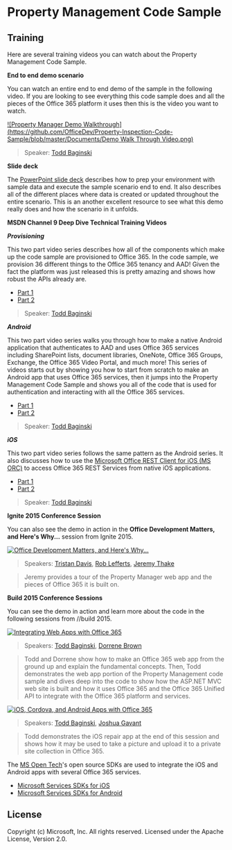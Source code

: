 # Property Management Code Sample

## Training

Here are several training videos you can watch about the Property Management Code Sample.

**End to end demo scenario**

You can watch an entire end to end demo of the sample in the following video.  If you are looking to see everything this code sample does and all the pieces of the Office 365 platform it uses then this is the video you want to watch.

[![Property Manager Demo Walkthrough](https://github.com/OfficeDev/Property-Inspection-Code-Sample/blob/master/Documents/Demo Walk Through Video.png)](https://youtu.be/0q7vjEegGkk "Click to see the code sample from end to end.")

> Speaker: [Todd Baginski](http://channel9.msdn.com/Events/Speakers/Todd-Baginski)

**Slide deck**

The [PowerPoint slide deck](https://github.com/OfficeDev/Property-Inspection-Code-Sample/blob/master/Documents/Demo%20Script.pptx) describes how to prep your environment with sample data and execute the sample scenario end to end.  It also describes all of the different places where data is created or updated throughout the entire scenario.  This is an another excellent resource to see what this demo really does and how the scenario in it unfolds.

**MSDN Channel 9 Deep Dive Technical Training Videos**

***Provisioning***

This two part video series describes how all of the components which make up the code sample are provisioned to Office 365. In the code sample, we provision 36 different things to the Office 365 tenancy and AAD! Given the fact the platform was just released this is pretty amazing and shows how robust the APIs already are.

- [Part 1](https://channel9.msdn.com/Blogs/Office-365-Dev/Property-Management-Code-Sample-Provisioning-Walkthrough)
- [Part 2](https://channel9.msdn.com/Blogs/Office-365-Dev/Property-Management-Code-Sample-Provisioning-Walkthrough-Part-2)

> Speaker: [Todd Baginski](http://channel9.msdn.com/Events/Speakers/Todd-Baginski)

***Android***

This two part video series walks you through how to make a native Android application that authenticates to AAD and uses Office 365 services including SharePoint lists, document libraries, OneNote, Office 365 Groups, Exchange, the Office 365 Video Portal, and much more! This series of videos starts out by showing you how to start from scratch to make an Android app that uses Office 365 services, then it jumps into the Property Management Code Sample and shows you all of the code that is used for authentication and interacting with all the Office 365 services.

- [Part 1](https://channel9.msdn.com/Blogs/Office-365-Dev/Property-Management-Code-Sample-Android-Repair-App-Walkthrough)
- [Part 2](https://channel9.msdn.com/Blogs/Office-365-Dev/Property-Management-Code-Sample-Android-Repair-App-Walkthrough-Part-2)

> Speaker: [Todd Baginski](http://channel9.msdn.com/Events/Speakers/Todd-Baginski)

***iOS***

This two part video series follows the same pattern as the Android series. It also discusses how to use the [Microsoft Office REST Client for iOS (MS ORC)](https://github.com/MSOpenTech/orc-for-ios) to access Office 365 REST Services from native iOS applications.

- [Part 1](https://channel9.msdn.com/Blogs/Office-365-Dev/Property-Management-Code-Sample-iOS-Repair-App-Walkthrough)
- [Part 2](https://channel9.msdn.com/Blogs/Office-365-Dev/Property-Management-Code-Sample-iOS-Repair-App-Walkthrough-Part-2)

> Speaker: [Todd Baginski](http://channel9.msdn.com/Events/Speakers/Todd-Baginski)

**Ignite 2015 Conference Session**

You can also see the demo in action in the **Office Development Matters, and Here's Why...** session from Ignite 2015.

[![Office Development Matters, and Here's Why...](https://github.com/OfficeDev/Property-Inspection-Code-Sample/blob/master/Documents/office_dev_matters.png)](http://channel9.msdn.com/events/Ignite/2015/FND2202 "Click to see the sample in action.")

> Speakers: [Tristan Davis](http://channel9.msdn.com/Events/Speakers/tristan-davis), [Rob Lefferts](http://channel9.msdn.com/Events/Speakers/robert-lefferts), [Jeremy Thake](http://channel9.msdn.com/Events/Speakers/Jeremy-Thake)

> Jeremy provides a tour of the Property Manager web app and the pieces of Office 365 it is built on.

**Build 2015 Conference Sessions**

You can see the demo in action and learn more about the code in the following sessions from //build 2015.

[![Integrating Web Apps with Office 365](https://github.com/OfficeDev/Property-Inspection-Code-Sample/blob/master/Documents/integrating-web-apps-with-office-365.png)](http://channel9.msdn.com/events/Build/2015/3-728 "Click to see the sample in action.")

> Speakers: [Todd Baginski](http://channel9.msdn.com/Events/Speakers/Todd-Baginski), [Dorrene Brown](http://channel9.msdn.com/Events/Speakers/dorrene-brown)

> Todd and Dorrene show how to make an Office 365 web app from the ground up and explain the fundamental concepts.  Then, Todd demonstrates the web app portion of the Property Management code sample and dives deep into the code to show how the ASP.NET MVC web site is built and how it uses Office 365 and the Office 365 Unified API to integrate with the Office 365 platform and services.  

[![iOS, Cordova, and Android Apps with Office 365](https://github.com/OfficeDev/Property-Inspection-Code-Sample/blob/master/Documents/ios-cordova-android-apps-with-office-365.png)](http://channel9.msdn.com/events/Build/2015/3-722 "Click to see the sample in action.")

> Speakers: [Todd Baginski](http://channel9.msdn.com/Events/Speakers/Todd-Baginski), [Joshua Gavant](http://channel9.msdn.com/Events/Speakers/joshua-gavant)

> Todd demonstrates the iOS repair app at the end of this session and shows how it may be used to take a picture and upload it to a private site collection in Office 365.

The [MS Open Tech](http://msopentech.com)'s open source SDKs are used to integrate the iOS and Android apps with several Office 365 services.

- [Microsoft Services SDKs for iOS](https://github.com/OfficeDev/Office-365-SDK-for-iOS/)
- [Microsoft Services SDKs for Android](https://github.com/OfficeDev/Office-365-SDK-for-android/)

## License
Copyright (c) Microsoft, Inc. All rights reserved. Licensed under the Apache License, Version 2.0.


